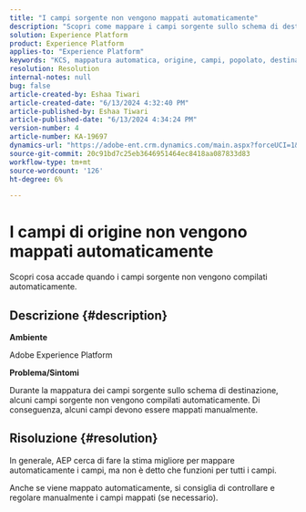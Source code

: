 ```yaml
---
title: "I campi sorgente non vengono mappati automaticamente"
description: "Scopri come mappare i campi sorgente sullo schema di destinazione durante la mappatura dei campi sorgente sullo schema di destinazione."
solution: Experience Platform
product: Experience Platform
applies-to: "Experience Platform"
keywords: "KCS, mappatura automatica, origine, campi, popolato, destinazione, schema, AEP, manuale"
resolution: Resolution
internal-notes: null
bug: false
article-created-by: Eshaa Tiwari
article-created-date: "6/13/2024 4:32:40 PM"
article-published-by: Eshaa Tiwari
article-published-date: "6/13/2024 4:34:24 PM"
version-number: 4
article-number: KA-19697
dynamics-url: "https://adobe-ent.crm.dynamics.com/main.aspx?forceUCI=1&pagetype=entityrecord&etn=knowledgearticle&id=daa8878c-a229-ef11-840a-6045bd029b18"
source-git-commit: 20c91bd7c25eb3646951464ec8418aa087833d83
workflow-type: tm+mt
source-wordcount: '126'
ht-degree: 6%

---
```


# I campi di origine non vengono mappati automaticamente


Scopri cosa accade quando i campi sorgente non vengono compilati automaticamente.

## Descrizione {#description}


<b>Ambiente</b>

Adobe Experience Platform

<b>Problema/Sintomi</b>

Durante la mappatura dei campi sorgente sullo schema di destinazione, alcuni campi sorgente non vengono compilati automaticamente. Di conseguenza, alcuni campi devono essere mappati manualmente.


## Risoluzione {#resolution}


In generale, AEP cerca di fare la stima migliore per mappare automaticamente i campi, ma non è detto che funzioni per tutti i campi.

Anche se viene mappato automaticamente, si consiglia di controllare e regolare manualmente i campi mappati (se necessario).
